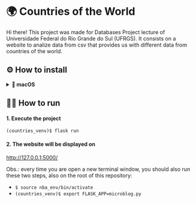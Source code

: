 # 🌍 Countries of the World

Hi there! This project was made for Databases Project lecture of Universidade Federal do Rio Grande do Sul (UFRGS).
It consists on a website to analize data from csv that provides us with different data from countries of the world.

## ⚙️ How to install

<details>
  <summary> <b> 🍎 macOS </b> </summary>

#### - Clone this repository and open the folder on terminal
  
#### - Install PostgresSQL

`$ brew install postgresql`

#### - Start PostgresSQL

`$ brew services start postgresql`
 
#### - Create a database on PostgresSQL named "countries"

`$ /usr/local/opt/postgres/bin/createdb countries -p 5432 -h localhost`

#### - Create a username on PostgresSQL named "postgres"

`$ /usr/local/opt/postgres/bin/createuser -s postgres`
  
#### - Create a virtual environment
  `$ python3 -m venv countries_venv`

#### - Activate the virtual environment
  `$ source nba_env/bin/activate`
  
#### - Install project's dependencies

`(countries_venv)$ pip install -r requirements.txt`
  
#### - Tell flask how to import project
  `(countries_venv)$ export FLASK_APP=microblog.py`

#### 9. Start flask's database

`(countries_venv)$ flask db init`
  
#### 10. Create columns on database (located on `app/models.py`)

`(countries_venv)$ flask db migrate`

#### 11. Updates Postgres with records 

`(countries_venv)$ flask db upgrade`

#### 12. Insert all values on database
  `(countries_venv)$ python insert.py`

</details>


## 🏃‍♀️ How to run

#### 1. Execute the project

`(countries_venv)$ flask run`

#### 2. The website will be displayed on 

http://127.0.0.1:5000/

Obs.: every time you are open a new terminal window, you should also run these two steps, also on the root of this repository:

- `$ source nba_env/bin/activate`
- `(countries_venv)$ export FLASK_APP=microblog.py`

